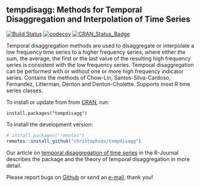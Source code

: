 tempdisagg: Methods for Temporal Disaggregation and Interpolation of Time Series
--------------------------------------------------------------------------------

[![Build Status](https://travis-ci.org/christophsax/tempdisagg.svg?branch=master)](https://travis-ci.org/christophsax/tempdisagg)
[![codecov](https://codecov.io/github/christophsax/tempdisagg/branch/master/graphs/badge.svg)](https://codecov.io/github/christophsax/tempdisagg)
[![CRAN\_Status\_Badge](https://www.r-pkg.org/badges/version/tempdisagg)](https://cran.r-project.org/package=tempdisagg)

Temporal disaggregation methods are used to disaggregate or interpolate a low
frequency time series to a higher frequency series, where either the sum, the
average, the first or the last value of the resulting high frequency series is
consistent with the low frequency series. Temporal disaggregation can be
performed with or without one or more high frequency indicator series. Contains
the methods of Chow-Lin, Santos-Silva-Cardoso, Fernandez, Litterman, Denton and
Denton-Cholette. Supports most R time series classes.

To install or update from from [CRAN][package], run:

    install.packages("tempdisagg")

To install the development version:
```r
# install.packages("remotes")
remotes::install_github("christophsax/tempdisagg")
```

Our article on [temporal disaggregation of time series][article] in the R-Journal describes
the package and the theory of temporal disaggregation in more detail.

Please report bugs on [Github][github] or send an
[e-mail](mailto:christoph.sax@gmail.com), thank you!

[package]: https://cran.r-project.org/package=tempdisagg
[article]: https://journal.r-project.org/archive/2013-2/sax-steiner.pdf
[github]: https://github.com/christophsax/tempdisagg
